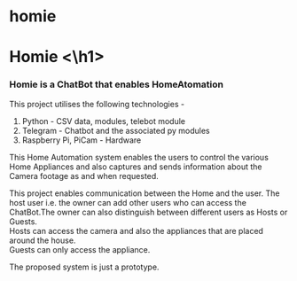# homie
<h1> Homie <\h1>

<h3> Homie is a ChatBot that enables HomeAtomation </h3> 

This project utilises the following technologies - 
1. Python - CSV data, modules, telebot module
2. Telegram - Chatbot and the associated py modules
3. Raspberry Pi, PiCam - Hardware 

This Home Automation system enables the users to control the various Home Appliances and also captures and sends information about the Camera footage as and when requested.

This project enables communication between the Home and the user.
The host user i.e. the owner can add other users who can access the ChatBot.The owner can also distinguish between different users as Hosts or Guests. \
Hosts can access the camera and also the appliances that are placed around the house. \
Guests can only access the appliance. 

The proposed system is just a prototype.
